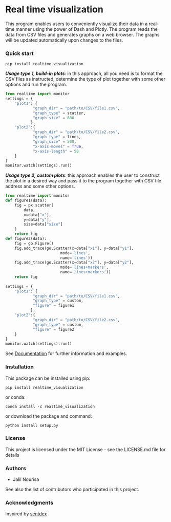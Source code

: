 # Real time visualization
This program enables users to conveniently visualize their data in a real-time manner using the power of Dash and Plotly. The program reads the data from CSV files and generates graphs on a web browser. The graphs will be updated automatically upon changes to the files. 

### Quick start
```
pip install realtime_visualization
```
***Usage type 1, build-in plots***: in this approach, all you need is to format the CSV files as instructed, determine the type of plot together with some other options and run the program.
```python
from realtime import monitor
settings = {
    "plot1": {
            "graph_dir" = "path/to/CSV/file1.csv",
            "graph_type" = scatter,
            "graph_size" = 600
           },
    "plot2":{
            "graph_dir" = "path/to/CSV/file2.csv",
            "graph_type" = lines,
            "graph_size" = 500,
            "x-axis-moves" = True,
            "x-axis-length" = 50
    }
}
monitor.watch(settings).run()
```
***Usage type 2, custom plots***: this approach enables the user to construct the plot in a desired way and pass it to the program together with CSV file address and some other options.
```python
from realtime import monitor
def figure1(data):
    fig = px.scatter(
        data,
        x=data["x"],
        y=data["y"],
        size=data["size"]
    )
    return fig
def figure2(data):
    fig = go.Figure()
    fig.add_trace(go.Scatter(x=data["x1"], y=data["y1"],
                        mode='lines',
                        name='lines'))
    fig.add_trace(go.Scatter(x=data["x2"], y=data["y2"],
                        mode='lines+markers',
                        name='lines+markers'))
    return fig
     
settings = {
    "plot1": {
            "graph_dir" = "path/to/CSV/file1.csv",
            "graph_type" = custom,
            "figure" = figure1
           },
    "plot2":{
            "graph_dir" = "path/to/CSV/file2.csv",
            "graph_type" = custom,
            "figure" = figure2
    }
}
monitor.watch(settings).run()
```
See [Documentation](https://janursa.github.io/realtime_visualization/) for further information and examples.

### Installation
This package can be installed using pip:
```
pip install realtime_visualization
```
or conda:
```
conda install -c realtime_visualization
```
or download the package and command:
```
python install setup.py
```
### License
This project is licensed under the MIT License - see the LICENSE.md file for details

### Authors
* Jalil Nourisa

See also the list of contributors who participated in this project.

### Acknowledgments
Inspired by [sentdex](https://www.youtube.com/channel/UCfzlCWGWYyIQ0aLC5w48gBQ)



